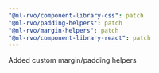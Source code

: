 ```yaml
---
"@nl-rvo/component-library-css": patch
"@nl-rvo/padding-helpers": patch
"@nl-rvo/margin-helpers": patch
"@nl-rvo/component-library-react": patch
---
```


Added custom margin/padding helpers

